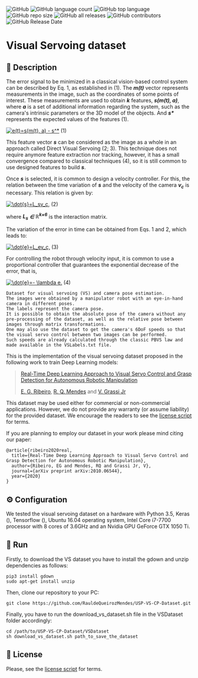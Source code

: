 ![GitHub](https://img.shields.io/github/license/RauldeQueirozMendes/USP-VS-CP-Dataset?style=plastic) 
![GitHub language count](https://img.shields.io/github/languages/count/RauldeQueirozMendes/USP-VS-CP-Dataset?style=plastic)
![GitHub top language](https://img.shields.io/github/languages/top/RauldeQueirozMendes/USP-VS-CP-Dataset?style=plastic)
![GitHub repo size](https://img.shields.io/github/repo-size/RauldeQueirozMendes/USP-VS-CP-Dataset?style=plastic)
![GitHub all releases](https://img.shields.io/github/downloads/RauldeQueirozMendes/USP-VS-CP-Dataset/total)
![GitHub contributors](https://img.shields.io/github/contributors/RauldeQueirozMendes/USP-VS-CP-Dataset)
![GitHub Release Date](https://img.shields.io/github/release-date/RauldeQueirozMendes/USP-VS-CP-Dataset)

# Visual Servoing dataset

## :open_book: Description

The error signal to be minimized in a classical vision-based control system can be described by Eq. 1, as established in (1). The **_m(t)_** vector represents measurements in the image, such as the coordinates of some points of interest. These measurements are used to obtain **_k_** features, **_s(m(t), a)_**, where **_a_** is a set of additional information regarding the system, such as the camera's intrinsic parameters or the 3D model of the objects. And **_s<up>*</up>_** represents the expected values of the features (1).

<a href="https://www.codecogs.com/eqnedit.php?latex=e(t)=s(m(t),&space;a)&space;-&space;s^*" target="_blank"><img src="https://latex.codecogs.com/svg.latex?e(t)=s(m(t),&space;a)&space;-&space;s^*" title="e(t)=s(m(t), a) - s^*" /></a> (1)

This feature vector **_s_** can be considered as the image as a whole in an approach called Direct Visual Servoing (2; 3). This technique does not require anymore feature extraction nor tracking, however, it has a small convergence compared to classical techniques (4), so it is still common to use designed features to build **_s_**. 

<!-- e(t)=s(m(t),a)-s^* -->

Once **_s_** is selected, it is common to design a velocity controller. For this, the relation between the time variation of **_s_** and the velocity of the camera **_v<sub>c</sub>_** is necessary. This relation is given by:

<a href="https://www.codecogs.com/eqnedit.php?latex=\dot{s}=L_sv_c," target="_blank"><img src="https://latex.codecogs.com/svg.latex?\dot{s}=L_sv_c," title="\dot{s}=L_sv_c," /></a> (2)

<!-- \dot{s}=L_sv_c -->

where **_L<sub>s</sub>_** **_∈_** **_ℝ<sup>k×6</sup>_** is the interaction matrix.

The variation of the error in time can be obtained from Eqs. 1 and 2, which leads to:

<a href="https://www.codecogs.com/eqnedit.php?latex=\dot{e}=L_ev_c," target="_blank"><img src="https://latex.codecogs.com/svg.latex?\dot{e}=L_ev_c," title="\dot{e}=L_ev_c," /></a> (3)

For controlling the robot through velocity input, it is common to use a proportional controller that guarantees the exponential decrease of the error, that is,

<a href="https://www.codecogs.com/eqnedit.php?latex=\dot{e}=-&space;\lambda&space;e." target="_blank"><img src="https://latex.codecogs.com/svg.latex?\dot{e}=-&space;\lambda&space;e." title="\dot{e}=- \lambda e." /></a> (4)

<!-- \dot{e}=- \lambda e -->


```
Dataset for visual servoing (VS) and camera pose estimation. 
The images were obtained by a manipulator robot with an eye-in-hand camera in different poses. 
The labels represent the camera pose. 
It is possible to obtain the absolute pose of the camera without any pre-processing of the dataset, as well as the relative pose between images through matrix transformations. 
One may also use the dataset to get the camera's 6DoF speeds so that the visual servo control between two images can be performed. 
Such speeds are already calculated through the classic PBVS law and made available in the VSLabels.txt file.
```

This is the implementation of the visual servoing dataset proposed in the following work to train Deep Learning models:

> [Real-Time Deep Learning Approach to Visual Servo Control and Grasp Detection for Autonomous Robotic Manipulation](https://arxiv.org/abs/2010.06544)
>
> [E. G. Ribeiro](eduardogr@usp.br), [R. Q. Mendes](raulmendes@usp.br) and [V. Grassi Jr](vgrassi@usp.br)

This dataset may be used either for commercial or non-commercial applications. However, we do not provide any warranty (or assume liability) for the provided dataset. We encourage the readers to see the [license script](LICENSE) for terms.

If you are planning to employ our dataset in your work please mind citing our paper:

```
@article{ribeiro2020real,
  title={Real-Time Deep Learning Approach to Visual Servo Control and Grasp Detection for Autonomous Robotic Manipulation},
  author={Ribeiro, EG and Mendes, RQ and Grassi Jr, V},
  journal={arXiv preprint arXiv:2010.06544},
  year={2020}
}
```
## :gear: Configuration

We tested the visual servoing dataset on a hardware with Python 3.5, Keras (), Tensorflow (), Ubuntu 16.04 operating system, Intel Core  i7-7700 processor with 8 cores of 3.6GHz and an Nvidia GPU GeForce GTX 1050 Ti. 

## :floppy_disk: Run

Firstly, to download the VS dataset you have to install the gdown and unzip dependencies as follows:

```shell
pip3 install gdown
sudo apt-get install unzip
```

Then, clone our repository to your PC:

```shell
git clone https://github.com/RauldeQueirozMendes/USP-VS-CP-Dataset.git
```

Finally, you have to run the download_vs_dataset.sh file in the VSDataset folder accordingly:

```shell
cd /path/to/USP-VS-CP-Dataset/VSDataset
sh download_vs_dataset.sh path_to_save_the_dataset
```

## :closed_lock_with_key: License
Please, see the [license script](LICENSE) for terms.
